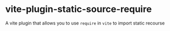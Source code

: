 # vite-plugin-static-source-require
A vite plugin that allows you to use `require` in `vite` to import static recourse
